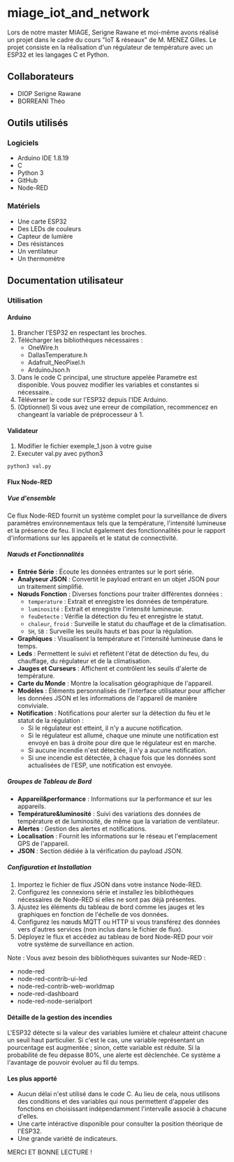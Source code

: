 # miage_iot_and_network
Lors de notre master MIAGE, Serigne Rawane et moi-même avons réalisé un projet dans le cadre du cours "IoT & réseaux" de M. MENEZ Gilles. Le projet consiste en la réalisation d'un régulateur de température avec un ESP32 et les langages C et Python.

## Collaborateurs 
* DIOP Serigne Rawane
* BORREANI Théo

## Outils utilisés 

### Logiciels
* Arduino IDE 1.8.19
* C
* Python 3
* GitHub
* Node-RED

### Matériels 
* Une carte ESP32
* Des LEDs de couleurs
* Capteur de lumière
* Des résistances
* Un ventilateur
* Un thermomètre

## Documentation utilisateur


### Utilisation 

#### Arduino
1. Brancher l'ESP32 en respectant les broches.
1. Télécharger les bibliothèques nécessaires :
    * OneWire.h
    * DallasTemperature.h
    * Adafruit_NeoPixel.h
    * ArduinoJson.h
1. Dans le code C principal, une structure appelée Parametre est disponible. Vous pouvez modifier les variables et constantes si nécessaire..
1. Téléverser le code sur l'ESP32 depuis l'IDE Arduino.
1. (Optionnel) Si vous avez une erreur de compilation, recommencez en changeant la variable de préprocesseur à 1.

#### Validateur
1. Modifier le fichier exemple_1.json à votre guise
1. Executer val.py avec python3
```
python3 val.py
```

#### Flux Node-RED
##### Vue d'ensemble
Ce flux Node-RED fournit un système complet pour la surveillance de divers paramètres environnementaux tels que la température, l'intensité lumineuse et la présence de feu. Il inclut également des fonctionnalités pour le rapport d'informations sur les appareils et le statut de connectivité.

##### Nœuds et Fonctionnalités

- **Entrée Série** : Écoute les données entrantes sur le port série.
- **Analyseur JSON** : Convertit le payload entrant en un objet JSON pour un traitement simplifié.
- **Nœuds Fonction** : Diverses fonctions pour traiter différentes données :
  - `temperature` : Extrait et enregistre les données de température.
  - `luminosité` : Extrait et enregistre l'intensité lumineuse.
  - `feuDetecte` : Vérifie la détection du feu et enregistre le statut.
  - `chaleur`, `froid` : Surveille le statut du chauffage et de la climatisation.
  - `SH`, `SB` : Surveille les seuils hauts et bas pour la régulation.
- **Graphiques** : Visualisent la température et l'intensité lumineuse dans le temps.
- **Leds** : Permettent le suivi et reflètent l'état de détection du feu, du chauffage, du régulateur et de la climatisation.
- **Jauges et Curseurs** : Affichent et contrôlent les seuils d'alerte de température.
- **Carte du Monde** : Montre la localisation géographique de l'appareil.
- **Modèles** : Éléments personnalisés de l'interface utilisateur pour afficher les données JSON et les informations de l'appareil de manière conviviale.
- **Notification** : Notifications pour alerter sur la détection du feu et le statut de la régulation :
    - Si le régulateur est etteint, il n'y a aucune notification.
    - Si le régulateur est allumé, chaque une minute une notification est envoyé en bas à droite pour dire que le régulateur est en marche.
    - Si aucune incendie n'est détectée, il n'y a aucune notification.
    - Si une incendie est détectée, à chaque fois que les données sont actualisées de l'ESP, une notification est envoyée.

##### Groupes de Tableau de Bord

- **Appareil&performance** : Informations sur la performance et sur les appareils.
- **Température&luminosité** : Suivi des variations des données de température et de luminosité, de même que la variation de ventilateur.
- **Alertes** : Gestion des alertes et notifications.
- **Localisation** : Fournit les informations sur le réseau et l'emplacement GPS de l'appareil.
- **JSON** : Section dédiée à la vérification du payload JSON.

##### Configuration et Installation

1. Importez le fichier de flux JSON dans votre instance Node-RED.
2. Configurez les connexions série et installez les bibliothèques nécessaires de Node-RED si elles ne sont pas déjà présentes.
3. Ajustez les éléments du tableau de bord comme les jauges et les graphiques en fonction de l'échelle de vos données.
4. Configurez les nœuds MQTT ou HTTP si vous transférez des données vers d'autres services (non inclus dans le fichier de flux).
5. Déployez le flux et accédez au tableau de bord Node-RED pour voir votre système de surveillance en action.

Note : Vous avez besoin des bibliothèques suivantes sur Node-RED :
- node-red
- node-red-contrib-ui-led
- node-red-contrib-web-worldmap
- node-red-dashboard
- node-red-node-serialport


#### Détaille de la gestion des incendies

L'ESP32 détecte si la valeur des variables lumière et chaleur atteint chacune un seuil haut particulier. Si c'est le cas, une variable représentant un pourcentage est augmentée ; sinon, cette variable est réduite. Si la probabilité de feu dépasse 80%, une alerte est déclenchée. Ce système a l'avantage de pouvoir évoluer au fil du temps.

#### Les plus apporté
* Aucun délai n'est utilisé dans le code C. Au lieu de cela, nous utilisons des conditions et des variables qui nous permettent d'appeler des fonctions en choisissant indépendamment l'intervalle associé à chacune d'elles.
* Une carte intéractive disponible pour consulter la position théorique de l'ESP32.
* Une grande variété de indicateurs.

MERCI ET BONNE LECTURE !




